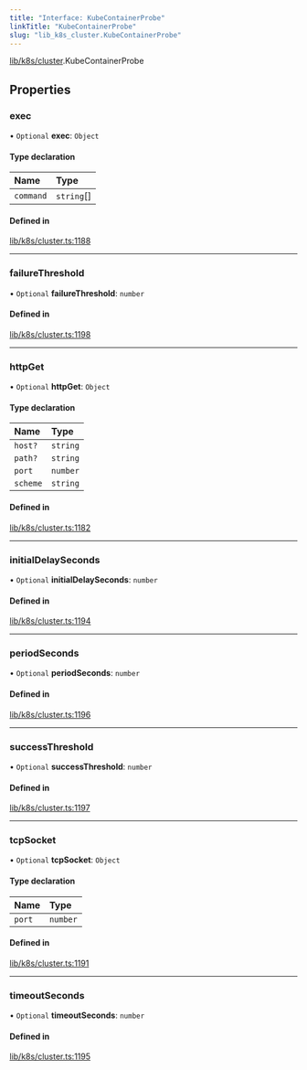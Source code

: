 ```yaml
---
title: "Interface: KubeContainerProbe"
linkTitle: "KubeContainerProbe"
slug: "lib_k8s_cluster.KubeContainerProbe"
---
```


[lib/k8s/cluster](../modules/lib_k8s_cluster.md).KubeContainerProbe

## Properties

### exec

• `Optional` **exec**: `Object`

#### Type declaration

| Name | Type |
| :------ | :------ |
| `command` | `string`[] |

#### Defined in

[lib/k8s/cluster.ts:1188](https://github.com/headlamp-k8s/headlamp/blob/e3b4c5c7/frontend/src/lib/k8s/cluster.ts#L1188)

___

### failureThreshold

• `Optional` **failureThreshold**: `number`

#### Defined in

[lib/k8s/cluster.ts:1198](https://github.com/headlamp-k8s/headlamp/blob/e3b4c5c7/frontend/src/lib/k8s/cluster.ts#L1198)

___

### httpGet

• `Optional` **httpGet**: `Object`

#### Type declaration

| Name | Type |
| :------ | :------ |
| `host?` | `string` |
| `path?` | `string` |
| `port` | `number` |
| `scheme` | `string` |

#### Defined in

[lib/k8s/cluster.ts:1182](https://github.com/headlamp-k8s/headlamp/blob/e3b4c5c7/frontend/src/lib/k8s/cluster.ts#L1182)

___

### initialDelaySeconds

• `Optional` **initialDelaySeconds**: `number`

#### Defined in

[lib/k8s/cluster.ts:1194](https://github.com/headlamp-k8s/headlamp/blob/e3b4c5c7/frontend/src/lib/k8s/cluster.ts#L1194)

___

### periodSeconds

• `Optional` **periodSeconds**: `number`

#### Defined in

[lib/k8s/cluster.ts:1196](https://github.com/headlamp-k8s/headlamp/blob/e3b4c5c7/frontend/src/lib/k8s/cluster.ts#L1196)

___

### successThreshold

• `Optional` **successThreshold**: `number`

#### Defined in

[lib/k8s/cluster.ts:1197](https://github.com/headlamp-k8s/headlamp/blob/e3b4c5c7/frontend/src/lib/k8s/cluster.ts#L1197)

___

### tcpSocket

• `Optional` **tcpSocket**: `Object`

#### Type declaration

| Name | Type |
| :------ | :------ |
| `port` | `number` |

#### Defined in

[lib/k8s/cluster.ts:1191](https://github.com/headlamp-k8s/headlamp/blob/e3b4c5c7/frontend/src/lib/k8s/cluster.ts#L1191)

___

### timeoutSeconds

• `Optional` **timeoutSeconds**: `number`

#### Defined in

[lib/k8s/cluster.ts:1195](https://github.com/headlamp-k8s/headlamp/blob/e3b4c5c7/frontend/src/lib/k8s/cluster.ts#L1195)
